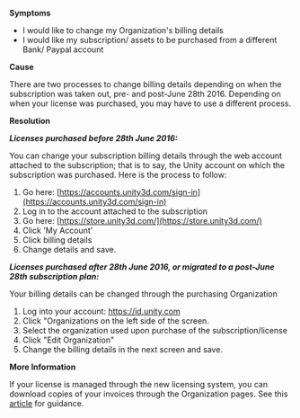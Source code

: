 

**Symptoms**


- I would like to change my Organization's billing details
- I would like my subscription/ assets to be purchased from a different Bank/ Paypal account



**Cause**



There are two processes to change billing details depending on when the subscription was taken out, pre- and post-June 28th 2016. Depending on when your license was purchased, you may have to use a different process.



**Resolution**



***Licenses purchased before 28th June 2016:***



You can change your subscription billing details through the web account attached to the subscription; that is to say, the Unity account on which the subscription was purchased. Here is the process to follow:



1. Go here: [https://accounts.unity3d.com/sign-in](https://accounts.unity3d.com/sign-in)
2. Log in to the account attached to the subscription 
3. Go here: [https://store.unity3d.com/](https://store.unity3d.com/)
4. Click 'My Account'
5. Click billing details
6. Change details and save.



***Licenses purchased after 28th June 2016, or migrated to a post-June 28th subscription plan:***



Your billing details can be changed through the purchasing Organization


1. Log into your account: https://id.unity.com
2. Click "Organizations on the left side of the screen.
3. Select the organization used upon purchase of the subscription/license
4. Click "Edit Organization"
5. Change the billing details in the next screen and save.











**More Information**



If your license is managed through the new licensing system, you can download copies of your invoices through the Organization pages. See this [article](https://support.unity3d.com/hc/en-us/articles/209961006-How-can-I-download-a-copy-of-my-invoice-) for guidance.

